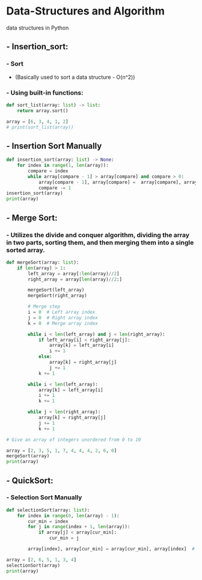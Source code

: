 # Data-Structures and Algorithm
data structures in Python

## - Insertion_sort:
### - Sort 
- (Basically used to sort a data structure - O(n^2))
### - Using built-in functions:
  ```python
  def sort_list(array: list) -> list:
      return array.sort()
  
  array = [6, 3, 4, 1, 2]
  # print(sort_list(array))
  ```
## - Insertion Sort Manually
```python
def insertion_sort(array: list) -> None:
    for index in range(1, len(array)):
        compare = index
        while array[compare - 1] > array[compare] and compare > 0:
            array[compare - 1], array[compare] =  array[compare], array[compare - 1]
            compare -= 1
insertion_sort(array)     
print(array)
```
## - Merge Sort:
  ### - Utilizes the divide and conquer algorithm, dividing the array in two parts, sorting them, and then merging them into a single sorted array.
```python
def mergeSort(array: list):
    if len(array) > 1:
        left_array = array[:len(array)//2]
        right_array = array[len(array)//2:]

        mergeSort(left_array)
        mergeSort(right_array)

        # Merge step
        i = 0  # Left array index
        j = 0  # Right array index
        k = 0  # Merge array index

        while i < len(left_array) and j < len(right_array):
            if left_array[i] < right_array[j]:
                array[k] = left_array[i]
                i += 1
            else:
                array[k] = right_array[j]
                j += 1
            k += 1

        while i < len(left_array):
            array[k] = left_array[i]
            i += 1
            k += 1

        while j < len(right_array):
            array[k] = right_array[j]
            j += 1
            k += 1

# Give an array of integers unordered from 0 to 10

array = [2, 3, 5, 1, 7, 4, 4, 4, 2, 6, 0]
mergeSort(array)
print(array)
```
## - QuickSort:
  ### - Selection Sort Manually
```python
def selectionSort(array: list):
    for index in range(0, len(array) - 1):
        cur_min = index
        for j in range(index + 1, len(array)):
            if array[j] < array[cur_min]:
                cur_min = j

        array[index], array[cur_min] = array[cur_min], array[index]  # Swap values

array = [2, 6, 5, 1, 3, 4]
selectionSort(array)
print(array)

```



